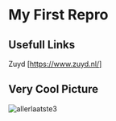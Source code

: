 # My First Repro

## Usefull Links
Zuyd [https://www.zuyd.nl/]

## Very Cool Picture
![allerlaatste3](https://user-images.githubusercontent.com/90688914/133239583-f412befd-970e-4b54-95ab-3739822fd200.jpg)

